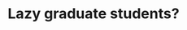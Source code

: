 ---
categories: all_articles
provider_display: "www.economist.com"
provider_name: "www.economist.com"
favicon_url: http://cdn.static-economist.com/sites/default/files/econfinal_favicon.ico
title: "Lazy graduate students?"
published: 2014-11-20
source: http://www.economist.com/blogs/freeexchange/2014/11/productivity-phds
thumbnail: http://cdn.static-economist.com/sites/default/files/images/2014/11/blogs/free-exchange/screen_shot_2014-11-05_at_16.31.22.png
---